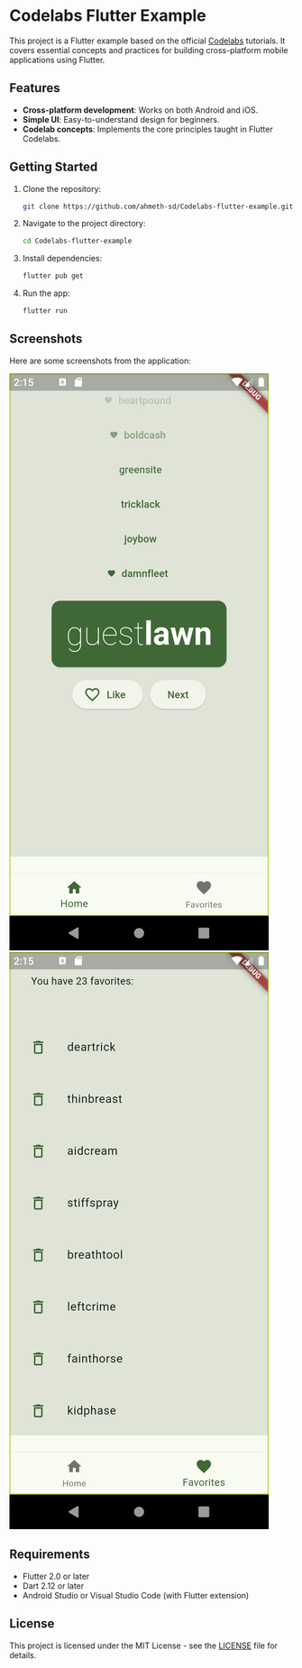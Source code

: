 
# Codelabs Flutter Example

This project is a Flutter example based on the official [Codelabs](https://codelabs.developers.google.com/) tutorials. It covers essential concepts and practices for building cross-platform mobile applications using Flutter.

## Features

- **Cross-platform development**: Works on both Android and iOS.
- **Simple UI**: Easy-to-understand design for beginners.
- **Codelab concepts**: Implements the core principles taught in Flutter Codelabs.

## Getting Started

1. Clone the repository:
   ```bash
   git clone https://github.com/ahmeth-sd/Codelabs-flutter-example.git
   ```

2. Navigate to the project directory:
   ```bash
   cd Codelabs-flutter-example
   ```

3. Install dependencies:
   ```bash
   flutter pub get
   ```

4. Run the app:
   ```bash
   flutter run
   ```

## Screenshots

Here are some screenshots from the application:

![Screenshot 1](Screenshot_20240905_141510.png)
![Screenshot 2](Screenshot_20240905_141535.png)


## Requirements

- Flutter 2.0 or later
- Dart 2.12 or later
- Android Studio or Visual Studio Code (with Flutter extension)

## License

This project is licensed under the MIT License - see the [LICENSE](LICENSE) file for details.
```
